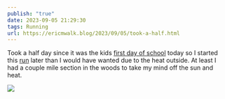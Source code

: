 ```yaml
---
publish: "true"
date: 2023-09-05 21:29:30
tags: Running
url: https://ericmwalk.blog/2023/09/05/took-a-half.html
---
```


Took a half day since it was the kids [first day of school](https://ericmwalk.blog/2023/09/05/another-summer-is.html) today so I started this [run](https://strava.com/activities/9788883946) later than I would have wanted due to the heat outside. At least I had a couple mile section in the woods to take my mind off the sun and heat.

![](https://ericmwalk.blog/uploads/2023/a147d000-106f-4389-93d4-468f2bbf06d3.jpg)